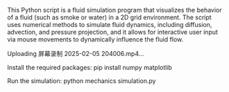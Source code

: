 This Python script is a fluid simulation program that visualizes the behavior of a fluid (such as smoke or water) in a 2D grid environment. The script uses numerical methods to simulate fluid dynamics, including diffusion, advection, and pressure projection, and it allows for interactive user input via mouse movements to dynamically influence the fluid flow.


Uploading 屏幕录制 2025-02-05 204006.mp4…




Install the required packages:
pip install numpy matplotlib

Run the simulation:
python mechanics simulation.py

